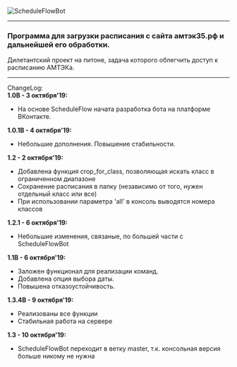 ![ScheduleFlowBot](https://b.radikal.ru/b20/1910/3d/7268401b5e3c.png)
____
### __Программа для загрузки расписания с сайта амтэк35.рф и дальнейшей его обработки.__
Дилетантский проект на питоне, задача которого облегчить доступ к расписанию АМТЭКа.
___  

ChangeLog:  
__1.0B - 3 октября'19:__
- На основе ScheduleFlow начата разработка бота на платформе ВКонтакте.

__1.0.1B - 4 октября'19:__
- Небольшие дополнения. Повышение стабильности.

__1.2 - 2 октября'19:__  
- Добавлена функция crop_for_class, позволяющая искать класс в ограниченном диапазоне
- Сохранение расписания в папку (независимо от того, нужен отдельный класс или все)
- При использовании параметра 'all' в консоль выводятся номера классов

__1.2.1 - 6 октября'19:__
- Небольшие изменения, связаные, по большей части с ScheduleFlowBot

__1.1B - 6 октября'19:__
- Заложен функционал для реализации команд.
- Добавлена опция выбора даты.
- Повышена отказоустойчивость.

__1.3.4B - 9 октября'19:__
- Реализованы все функции
- Стабильная работа на сервере

__1.3 - 10 октября'19:__
- ScheduleFlowBot переходит в ветку master, т.к. консольная версия больше никому не нужна

